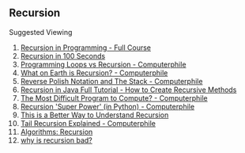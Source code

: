## Recursion

Suggested Viewing

1. [Recursion in Programming - Full Course](https://youtu.be/IJDJ0kBx2LM?si=YVDbaD46wg_fjpzy)
2. [Recursion in 100 Seconds](https://youtu.be/rf60MejMz3E?si=Nlf1f_4jjgojbAO7)
3. [Programming Loops vs Recursion - Computerphile](https://youtu.be/HXNhEYqFo0o?si=QmO4GuJdgp-XThwH)
4. [What on Earth is Recursion? - Computerphile](https://youtu.be/Mv9NEXX1VHc?si=VuAYynrVIikQgyjG)
5. [Reverse Polish Notation and The Stack - Computerphile](https://youtu.be/7ha78yWRDlE?si=Kh67catTRuLfFF7K)
6. [Recursion in Java Full Tutorial - How to Create Recursive Methods](https://youtu.be/k-7jJP7QFEM?si=Fh9Z8g1-rj2__9Z0)
7. [The Most Difficult Program to Compute? - Computerphile](https://youtu.be/i7sm9dzFtEI?si=EMI7tUDyi6Rx9kiD)
8. [Recursion 'Super Power' (in Python) - Computerphile](https://youtu.be/8lhxIOAfDss?si=viUcU5oIY-8n0odW)
9. [This is a Better Way to Understand Recursion](https://youtu.be/Q83nN97LVOU?si=n5Nuikqu7hTeGkul)
10. [Tail Recursion Explained - Computerphile](https://youtu.be/_JtPhF8MshA?si=93nArgxaWpqzHI_o)
11. [Algorithms: Recursion](https://youtu.be/KEEKn7Me-ms?si=LGYr7DyEaArLi1ko)
12. [why is recursion bad?]()